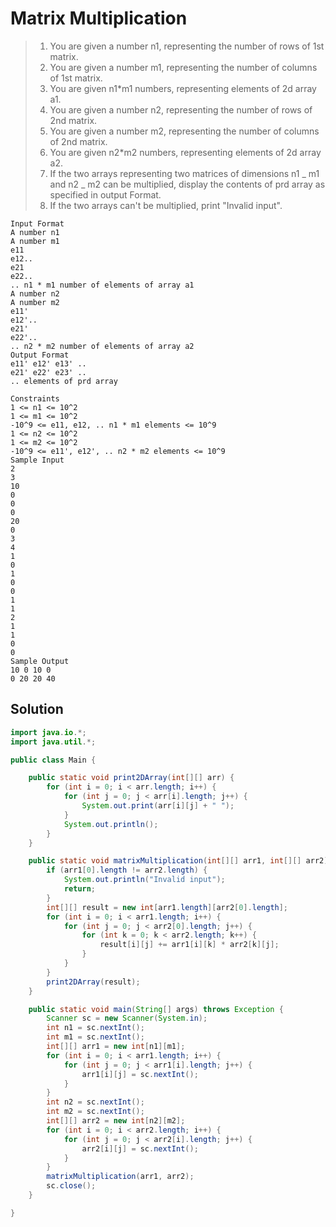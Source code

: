 # Matrix Multiplication

> 1.  You are given a number n1, representing the number of rows of 1st matrix.
> 2.  You are given a number m1, representing the number of columns of 1st matrix.
> 3.  You are given n1\*m1 numbers, representing elements of 2d array a1.
> 4.  You are given a number n2, representing the number of rows of 2nd matrix.
> 5.  You are given a number m2, representing the number of columns of 2nd matrix.
> 6.  You are given n2\*m2 numbers, representing elements of 2d array a2.
> 7.  If the two arrays representing two matrices of dimensions n1 _ m1 and n2 _ m2 can be multiplied, display the contents of prd array as specified in output Format.
> 8.  If the two arrays can't be multiplied, print "Invalid input".

```
Input Format
A number n1
A number m1
e11
e12..
e21
e22..
.. n1 * m1 number of elements of array a1
A number n2
A number m2
e11'
e12'..
e21'
e22'..
.. n2 * m2 number of elements of array a2
Output Format
e11' e12' e13' ..
e21' e22' e23' ..
.. elements of prd array

Constraints
1 <= n1 <= 10^2
1 <= m1 <= 10^2
-10^9 <= e11, e12, .. n1 * m1 elements <= 10^9
1 <= n2 <= 10^2
1 <= m2 <= 10^2
-10^9 <= e11', e12', .. n2 * m2 elements <= 10^9
Sample Input
2
3
10
0
0
0
20
0
3
4
1
0
1
0
0
1
1
2
1
1
0
0
Sample Output
10 0 10 0
0 20 20 40
```

## Solution

```java
import java.io.*;
import java.util.*;

public class Main {

    public static void print2DArray(int[][] arr) {
        for (int i = 0; i < arr.length; i++) {
            for (int j = 0; j < arr[i].length; j++) {
                System.out.print(arr[i][j] + " ");
            }
            System.out.println();
        }
    }

    public static void matrixMultiplication(int[][] arr1, int[][] arr2) {
        if (arr1[0].length != arr2.length) {
            System.out.println("Invalid input");
            return;
        }
        int[][] result = new int[arr1.length][arr2[0].length];
        for (int i = 0; i < arr1.length; i++) {
            for (int j = 0; j < arr2[0].length; j++) {
                for (int k = 0; k < arr2.length; k++) {
                    result[i][j] += arr1[i][k] * arr2[k][j];
                }
            }
        }
        print2DArray(result);
    }

    public static void main(String[] args) throws Exception {
        Scanner sc = new Scanner(System.in);
        int n1 = sc.nextInt();
        int m1 = sc.nextInt();
        int[][] arr1 = new int[n1][m1];
        for (int i = 0; i < arr1.length; i++) {
            for (int j = 0; j < arr1[i].length; j++) {
                arr1[i][j] = sc.nextInt();
            }
        }
        int n2 = sc.nextInt();
        int m2 = sc.nextInt();
        int[][] arr2 = new int[n2][m2];
        for (int i = 0; i < arr2.length; i++) {
            for (int j = 0; j < arr2[i].length; j++) {
                arr2[i][j] = sc.nextInt();
            }
        }
        matrixMultiplication(arr1, arr2);
        sc.close();
    }

}
```
